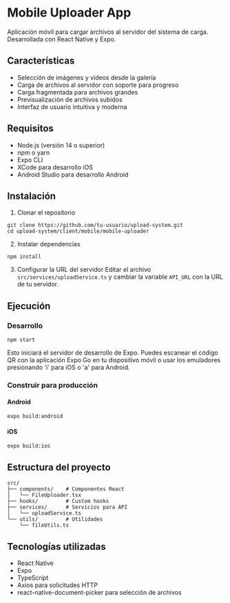 # Mobile Uploader App

Aplicación móvil para cargar archivos al servidor del sistema de carga. Desarrollada con React Native y Expo.

## Características

- Selección de imágenes y videos desde la galería
- Carga de archivos al servidor con soporte para progreso
- Carga fragmentada para archivos grandes
- Previsualización de archivos subidos
- Interfaz de usuario intuitiva y moderna

## Requisitos

- Node.js (versión 14 o superior)
- npm o yarn
- Expo CLI
- XCode para desarrollo iOS
- Android Studio para desarrollo Android

## Instalación

1. Clonar el repositorio
```
git clone https://github.com/tu-usuario/upload-system.git
cd upload-system/client/mobile/mobile-uploader
```

2. Instalar dependencias
```
npm install
```

3. Configurar la URL del servidor
Editar el archivo `src/services/uploadService.ts` y cambiar la variable `API_URL` con la URL de tu servidor.

## Ejecución

### Desarrollo

```
npm start
```

Esto iniciará el servidor de desarrollo de Expo. Puedes escanear el código QR con la aplicación Expo Go en tu dispositivo móvil o usar los emuladores presionando 'i' para iOS o 'a' para Android.

### Construir para producción

#### Android
```
expo build:android
```

#### iOS
```
expo build:ios
```

## Estructura del proyecto

```
src/
├── components/    # Componentes React
│   └── FileUploader.tsx
├── hooks/         # Custom hooks
├── services/      # Servicios para API
│   └── uploadService.ts
└── utils/         # Utilidades
    └── fileUtils.ts
```

## Tecnologías utilizadas

- React Native
- Expo
- TypeScript
- Axios para solicitudes HTTP
- react-native-document-picker para selección de archivos 